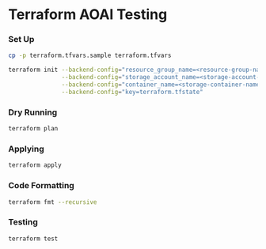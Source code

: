 # Terraform AOAI Testing

### Set Up
```sh
cp -p terraform.tfvars.sample terraform.tfvars
```

```sh
terraform init --backend-config="resource_group_name=<resource-group-name>" \
               --backend-config="storage_account_name=<storage-account-name>" \
               --backend-config="container_name=<storage-container-name>" \
               --backend-config="key=terraform.tfstate"
```
### Dry Running
```sh
terraform plan
```

### Applying
```sh
terraform apply
```

### Code Formatting
```sh
terraform fmt --recursive
```

### Testing
```sh
terraform test
```